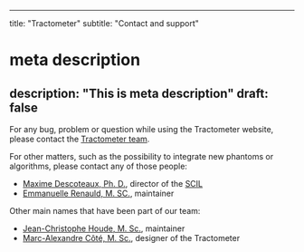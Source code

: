 
---
title: "Tractometer"
subtitle: "Contact and support"
# meta description
description: "This is meta description"
draft: false
---


For any bug, problem or question while using the Tractometer website, please contact the <a href="mailto:tractometer@gmail.com">Tractometer team</a>.

For other matters, such as the possibility to integrate new phantoms or algorithms, please contact any of those people:

<ul>
    <li><a href="mailto:m.descoteaux@usherbrooke.ca">Maxime Descoteaux, Ph. D.</a>, director of the <a href="http://scil.dinf.usherbrooke.ca">SCIL</a></li>
    <li><a href="mailto:emmanuelle.renauld@usherbrooke.ca">Emmanuelle Renauld, M. SC.</a>, maintainer</li>
</ul>


Other main names that have been part of our team:
<ul>
    <li><a href="mailto:jean-christophe.houde@usherbrooke.ca">Jean-Christophe Houde, M. Sc.</a>, maintainer</li>
    <li><a href="mailto:Marc-Alexandre.Cote@USherbrooke.ca">Marc-Alexandre Côté, M. Sc.</a>, designer of the Tractometer</li>
</ul>
